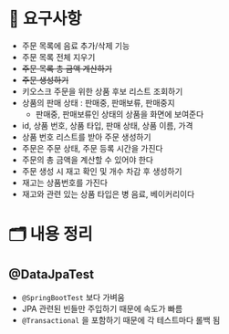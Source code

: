 # 🧾 요구사항
- 주문 목록에 음료 추가/삭제 기능
- 주문 목록 전체 지우기
- ~~주문 목록 총 금액 계산하기~~
- ~~주문 생성하기~~
- 키오스크 주문을 위한 상품 후보 리스트 조회하기
- 상품의 판매 상태 : 판매중, 판매보류, 판매중지
  - 판매중, 판매보류인 상태의 상품을 화면에 보여준다
- id, 상품 번호, 상품 타입, 판매 상태, 상품 이름, 가격
- 상품 번호 리스트를 받아 주문 생성하기
- 주문은 주문 상태, 주문 등록 시간을 가진다
- 주문의 총 금액을 계산할 수 있어야 한다
- 주문 생성 시 재고 확인 및 개수 차감 후 생성하기
- 재고는 상품번호를 가진다
- 재고와 관련 있는 상품 타입은 병 음료, 베이커리이다

# 🗂️ 내용 정리

## @DataJpaTest
- `@SpringBootTest` 보다 가벼움
- JPA 관련된 빈들만 주입하기 때문에 속도가 빠름
- `@Transactional` 을 포함하기 때문에 각 테스트마다 롤백 됨
